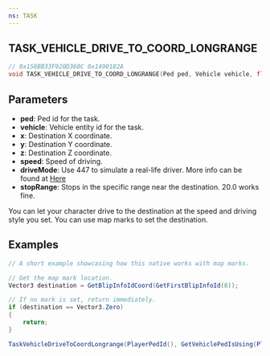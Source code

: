 ```yaml
---
ns: TASK
---
```

## TASK_VEHICLE_DRIVE_TO_COORD_LONGRANGE

```c
// 0x158BB33F920D360C 0x1490182A
void TASK_VEHICLE_DRIVE_TO_COORD_LONGRANGE(Ped ped, Vehicle vehicle, float x, float y, float z, float speed, int driveMode, float stopRange);
```


## Parameters
* **ped**: Ped id for the task.
* **vehicle**: Vehicle entity id for the task. 
* **x**: Destination X coordinate.
* **y**: Destination Y coordinate.
* **z**: Destination Z coordinate.
* **speed**: Speed of driving.
* **driveMode**: Use 447 to simulate a real-life driver. More info can be found at [Here](https://vespura.com/fivem/drivingstyle/)
* **stopRange**: Stops in the specific range near the destination. 20.0 works fine.

You can let your character drive to the destination at the speed and driving style you set. You can use map marks to set the destination.

## Examples
```cs
// A short example showcasing how this native works with map marks.

// Get the map mark location.
Vector3 destination = GetBlipInfoIdCoord(GetFirstBlipInfoId(8));

// If no mark is set, return immediately.
if (destination == Vector3.Zero)
{
    return;
}

TaskVehicleDriveToCoordLongrange(PlayerPedId(), GetVehiclePedIsUsing(PlayerPedId()), destination.X, destination.Y, destination.Z, 60.0f, 447, 20.0f);
```
